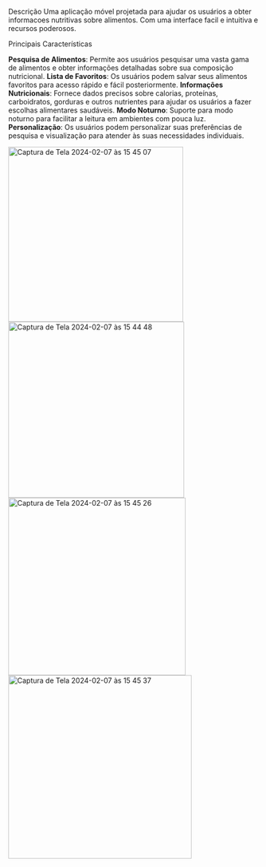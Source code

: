 Descrição
Uma aplicação móvel projetada para ajudar os usuários a obter informacoes nutritivas sobre alimentos. Com uma interface facil e intuitiva e recursos poderosos.

Principais Características

**Pesquisa de Alimentos**: Permite aos usuários pesquisar uma vasta gama de alimentos e obter informações detalhadas sobre sua composição nutricional.
**Lista de Favoritos**: Os usuários podem salvar seus alimentos favoritos para acesso rápido e fácil posteriormente.
**Informações Nutricionais**: Fornece dados precisos sobre calorias, proteínas, carboidratos, gorduras e outros nutrientes para ajudar os usuários a fazer escolhas alimentares saudáveis.
**Modo Noturno**: Suporte para modo noturno para facilitar a leitura em ambientes com pouca luz.
**Personalização**: Os usuários podem personalizar suas preferências de pesquisa e visualização para atender às suas necessidades individuais.

<img width="351" alt="Captura de Tela 2024-02-07 às 15 45 07" src="https://github.com/victorbrigido/NutriTaco/assets/110338761/8a7fd227-2e56-4c90-96a5-4188ce148d76">

<img width="353" alt="Captura de Tela 2024-02-07 às 15 44 48" src="https://github.com/victorbrigido/NutriTaco/assets/110338761/300e9970-18e9-49fb-87ec-5716972485b2">



<img width="356" alt="Captura de Tela 2024-02-07 às 15 45 26" src="https://github.com/victorbrigido/NutriTaco/assets/110338761/c5e2b911-72a2-4f45-99ac-a2136fb1a77d">


<img width="368" alt="Captura de Tela 2024-02-07 às 15 45 37" src="https://github.com/victorbrigido/NutriTaco/assets/110338761/d53ec9aa-aa5d-41f6-b890-035436339f1b">
